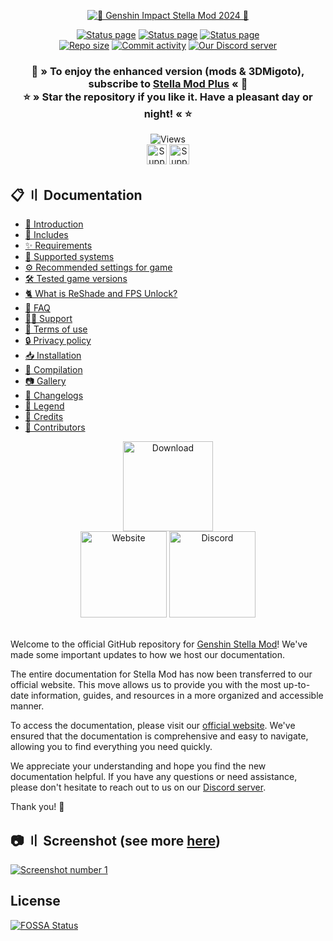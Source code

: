<div align="center">
    <p>
        <a href="https://sefinek.net/images/stella/banner/meta2-alpha.png" title="See preview">
            <img src="https://sefinek.net/images/stella/banner/meta2-alpha-min.png" id="header-pic" alt="🌟 Genshin Impact Stella Mod 2024 🌟">
        </a>
    </p>
    <a href="https://sefinek.net" title="sefinek.net status"><img src="https://img.shields.io/website?down_message=Offline&label=Website&up_message=Online&url=https%3A%2F%2Fsefinek.net" alt="Status page"></a>
    <a href="https://api.sefinek.net" title="api.sefinek.net status"><img src="https://img.shields.io/website?down_message=Offline&label=API&up_message=Online&url=https%3A%2F%2Fapi.sefinek.net" alt="Status page"></a>
    <a href="https://cdn.sefinek.net" title="cdn.sefinek.net status"><img src="https://img.shields.io/website?down_message=Offline&label=CDN&up_message=Online&url=https%3A%2F%2Fcdn.sefinek.net" alt="Status page"></a>
    <br>
    <a href="https://github.com/sefinek24/Genshin-Impact-ReShade" title="Repository size"><img src="https://img.shields.io/github/repo-size/sefinek24/Genshin-Impact-ReShade?label=Repo%20size" alt="Repo size"></a>
    <a href="https://github.com/sefinek24/Genshin-Impact-ReShade/commits/main" title="Commit activity"><img src="https://img.shields.io/github/commit-activity/w/sefinek24/Genshin-Impact-ReShade?label=Commit%20activity" alt="Commit activity"></a>
    <a href="https://discord.com/invite/k2wfGRq4dT" title="Official Discord server"><img src="https://img.shields.io/discord/1044713077125435492?label=Discord%20server" alt="Our Discord server"></a>
    <h3>
        🌠 » To enjoy the enhanced version (mods & 3DMigoto), subscribe to <a href="https://sefinek.net/genshin-impact-reshade/subscription" title="Subscription: Unlock more benefits - Genshin Stella Mod">Stella Mod Plus</a> « 🌠<br>
        ⭐ » Star the repository if you like it. Have a pleasant day or night! « ⭐
    </h3>
    <img src="https://api.sefinek.net/api/v2/moecounter/@Genshin-Stella-Mod-Repo?theme=rule34" alt="Views" title="README.md views - starts from Jun 15, 2023, 12:26 PM GMT+2">
    <br>
    <a href="https://patreon.com/sefinek" title="Patreon"><img src="https://img.shields.io/endpoint.svg?url=https%3A%2F%2Fshieldsio-patreon.vercel.app%2Fapi%3Fusername%3Dsefinek%26type%3Dpledges&style=for-the-badge" id="patreon" height="32" alt="Support me on Patreon"></a>
    <a href="https://ko-fi.com/sefinek" title="Ko-fi"><img src="https://storage.ko-fi.com/cdn/brandasset/kofi_button_blue.png" id="kofi" height="32" alt="Support me on Ko-fi"></a>
</div>


## 📋 〢 Documentation
- [👋 Introduction](https://sefinek.net/genshin-impact-reshade/docs?page=introduction)
- [📂 Includes](https://sefinek.net/genshin-impact-reshade/docs?page=requirements#includes)
- [✨ Requirements](https://sefinek.net/genshin-impact-reshade/docs?page=requirements#requirements)
- [🔧 Supported systems](https://sefinek.net/genshin-impact-reshade/docs?page=requirements#supported-os)
- [⚙️ Recommended settings for game](https://sefinek.net/genshin-impact-reshade/docs?page=requirements#recommended-settings-for-game)
- [🛠️ Tested game versions](https://sefinek.net/genshin-impact-reshade/docs?page=requirements#tested-game-versions)
- [🐈 What is ReShade and FPS Unlock?](https://sefinek.net/genshin-impact-reshade/docs?page=what-is)
- [🤔 FAQ](https://sefinek.net/genshin-impact-reshade/docs?page=faq)
- [🐕‍🦺 Support](https://sefinek.net/genshin-impact-reshade/docs?page=support)
- [🚨 Terms of use](https://sefinek.net/genshin-impact-reshade/docs?page=terms-of-use)
- [🔒 Privacy policy](https://sefinek.net/genshin-impact-reshade/docs?page=privacy-policy)
- [📥 Installation](https://sefinek.net/genshin-impact-reshade/docs?page=installation)
- [🔧 Compilation](https://sefinek.net/genshin-impact-reshade/docs?page=compilation)
- [📷 Gallery](https://sefinek.net/genshin-impact-reshade/gallery?page=1)
- [📃 Changelogs](https://sefinek.net/genshin-impact-reshade/docs?page=changelog_v8)
- [🧀 Legend](https://sefinek.net/genshin-impact-reshade/docs?page=introduction#emoji-legend)
- [🧶 Credits](https://sefinek.net/genshin-impact-reshade/docs?page=credits)
- [💙 Contributors](https://sefinek.net/genshin-impact-reshade/docs?page=contributors)

<div align="center">
    <a href="https://sefinek.net/genshin-impact-reshade?download=true&referrer=github_readme" title="Download stable release"><img src="https://sefinek.net/images/stella/mafumafu/download.png" alt="Download" height="144px"></a>
    <br>
    <a href="https://stella.sefinek.net" title="Official website"><img src="https://sefinek.net/images/stella/mafumafu/website.png" alt="Website" height="138px"></a>
    <a href="https://discord.com/invite/k2wfGRq4dT" title="Our Discord server"><img src="https://sefinek.net/images/stella/mafumafu/discord.png" alt="Discord" height="138px"></a>
</div>
<br>

Welcome to the official GitHub repository for [Genshin Stella Mod](https://stella.sefinek.net)! We've made some important updates to how we host our documentation.

The entire documentation for Stella Mod has now been transferred to our official website.
This move allows us to provide you with the most up-to-date information, guides, and resources in a more organized and accessible manner.

To access the documentation, please visit our [official website](https://sefinek.net/genshin-impact-reshade/docs).
We've ensured that the documentation is comprehensive and easy to navigate, allowing you to find everything you need quickly.

We appreciate your understanding and hope you find the new documentation helpful.
If you have any questions or need assistance, please don't hesitate to reach out to us on our [Discord server](https://discord.com/invite/k2wfGRq4dT).

Thank you! 🌟

## 📷 〢 Screenshot (see more [here](https://sefinek.net/genshin-impact-reshade/gallery?page=1))
<div id="images">
    <a href="https://sefinek.net/images/stella/gallery/v7.9.7/1-2.png" title="See preview">
        <img src="https://sefinek.net/images/stella/gallery/v7.9.7/1-2.png" alt="Screenshot number 1">
    </a>
</div>


## License
[![FOSSA Status](https://app.fossa.com/api/projects/git%2Bgithub.com%2Fsefinek24%2FGenshin-Impact-ReShade.svg?type=large)](https://app.fossa.com/projects/git%2Bgithub.com%2Fsefinek24%2FGenshin-Impact-ReShade?ref=badge_large)
